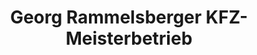 ---
title: "Georg Rammelsberger KFZ-Meisterbetrieb"
url: /schonstett/georg-rammelsberger-kfz-meisterbetrieb/
shop: Autowerkstatt
---